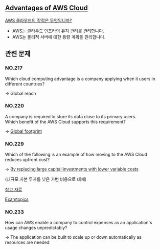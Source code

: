 ## [Advantages of AWS Cloud](https://aws.amazon.com/ko/compliance/data-center/controls/)

[AWS 클라우드의 장점은 무엇입니까?](https://www.examtopics.com/discussions/amazon/view/26545-exam-aws-certified-cloud-practitioner-topic-1-question-316/)

   * AWS는 클라우드 인프라의 유지 관리를 관리합니다.
   * AWS는 물리적 서버에 대한 용량 계획을 관리합니다.

## 관련 문제

### NO.217 
Which cloud computing advantage is a company applying when it users in different countries?

-> Global reach

### NO.220 
A company is required lo store its data close to its primary users. <br/>Which benefit of the AWS Cloud supports this requirement?

-> [Global footprint](https://aws.amazon.com/about-aws/global-infrastructure/global_network/?nc1=h_ls)

### NO.229 
Which of the following is an example of how moving to the AWS Cloud reduces upfront cost?

-> [By replacing large capital investments with lower variable costs](https://aws.amazon.com/economics/)

(대규모 자본 투자를 낮은 가변 비용으로 대체)

[참고 자료](https://itcenter.yju.ac.kr/xe_board_aws/6092)

[Examtopics](https://www.examtopics.com/discussions/amazon/view/26031-exam-aws-certified-cloud-practitioner-topic-1-question-297/)

### NO.233 
How can AWS enable a company to control expenses as an application's usage changes unpredictably?

-> The application can be built to scale up or down automatically as resources are needed
